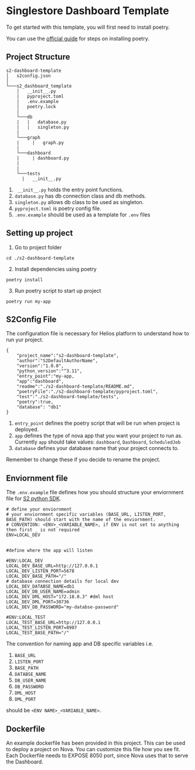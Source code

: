 # Singlestore Dashboard Template
To get started with this template, you will first need to install poetry.

You can use the [official guide](https://python-poetry.org/docs/) for steps on installing poetry.

## Project Structure
```
s2-dashboard-template
│   s2config.json
│
└───s2_dashboard_template
    │   __init__.py
    |   pyproject.toml
    |   .env.example
    │   poetry.lock
    |   
    └───db
    |  	|   database.py
    |   |   singleton.py
    |
    └───graph
    |	  |   graph.py
    |
    └───dashboard
    |	  |	dashboard.py
    |
    |
    └───tests
      |   __init__.py
```

1. ` __init__.py` holds the entry point functions.
2. `database.py` has db connection class and db methods.
3. `singleton.py` allows db class to be used as singleton.
4. `pyproject.toml` is poetry config file.
5. `.env.example` should be used as a template for `.env` files

## Setting up project
1. Go to project folder
```
cd ./s2-dashboard-template
```
2. Install dependencies using poetry
```
poetry install
```
3. Run poetry script to start up project
   
```
poetry run my-app
```


## S2Config File
The configuration file is necessary for Helios platform to understand how to run yur project.
```
{
	"project_name":"s2-dashboard-template",
	"author":"S2DefaultAuthorName",
	"version":"1.0.0",
	"python_version":"^3.11",
	"entry_point":"my-app,
	"app":"dashboard",
	"readme":"./s2-dashboard-template/README.md",
	"poetryFile":"./s2-dashboard-template/pyproject.toml",
	"test":"./s2-dashboard-template/tests",
	"poetry":true,
	"database": "db1"
}
```
1. `entry_point` defines the poetry script that will be run when project is deployed.
2. `app` defines the type of nova app that you want your project to run as. Currently `app` should take values: `dashboard`, `Dashboard`, `ScheduledJob`
3. `database` defines your database name that your project connects to.

Remember to change these if you decide to rename the project.

## Enviornment file
The `.env.example` file defines how you should structure your enviornment file for [S2 python SDK](https://singlestoredb-python.labs.singlestore.com/).
```
# define your enviornment
# your enviornment specific variables (BASE_URL, LISTEN_PORT, BASE_PATH) should start with the name of the enviornment. 
# CONVENTION: <ENV>_<VARIABLE_NAME>, if ENV is not set to anything then first _ is not required
ENV=LOCAL_DEV


#define where the app will listen

#ENV:LOCAL_DEV
LOCAL_DEV_BASE_URL=http://127.0.0.1
LOCAL_DEV_LISTEN_PORT=5678
LOCAL_DEV_BASE_PATH="/"
# database connection details for local dev
LOCAL_DEV_DATABSE_NAME=db1
LOCAL_DEV_DB_USER_NAME=admin
LOCAL_DEV_DML_HOST="172.18.0.3" #dml host
LOCAL_DEV_DML_PORT=30736
LOCAL_DEV_DB_PASSWORD="my-databse-password"

#ENV:LOCAL_TEST
LOCAL_TEST_BASE_URL=http://127.0.0.1
LOCAL_TEST_LISTEN_PORT=8907
LOCAL_TEST_BASE_PATH="/"
```

The convention for naming app and DB specific variables i.e.
1. `BASE_URL`
2. `LISTEN_PORT`
3. `BASE_PATH`
4. `DATABSE_NAME`
5. `DB_USER_NAME`
6. `DB_PASSWORD`
6. `DML_HOST`
7. `DML_PORT`


should be `<ENV NAME>_<VARIABLE_NAME>`. 

## Dockerfile
An example dockerfile has been provided in this project. This can be used to deploy a project on Nova. You can customize this file how you see fit.
Each Dockerfile needs to EXPOSE 8050 port, since Nova uses that to serve the Dashboard.
